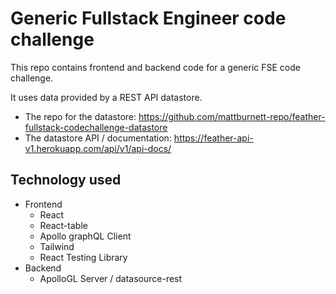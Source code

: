 # Generic Fullstack Engineer code challenge

This repo contains frontend and backend code for a generic FSE code challenge. 

It uses data provided by a REST API datastore.
* The repo for the datastore: https://github.com/mattburnett-repo/feather-fullstack-codechallenge-datastore 
* The datastore API / documentation: https://feather-api-v1.herokuapp.com/api/v1/api-docs/ 

## Technology used
* Frontend
  * React
  * React-table
  * Apollo graphQL Client
  * Tailwind
  * React Testing Library
* Backend
  * ApolloGL Server / datasource-rest

